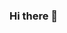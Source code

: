 ### Hi there 👋

<!--
**evan-jaber/evan-jaber** is a ✨ _special_ ✨ repository because its `README.md` (this file) appears on your GitHub profile.

Here are some ideas to get you started:

- 🔭 I’m currently working on my skills in coding
- 🌱 I’m currently learning JavaScript
- 🤔 I’m looking for help with JavaScript and web dev frameworks
- 📫 How to reach me: FB link attached with my profile
- 😄 Pronouns: He/ Him
-->
